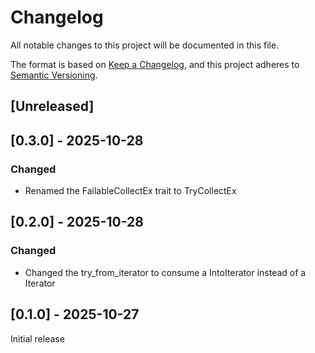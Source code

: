 # Changelog
All notable changes to this project will be documented in this file.

The format is based on [Keep a Changelog](https://keepachangelog.com/en/1.1.0/),
and this project adheres to [Semantic Versioning](https://semver.org/spec/v2.0.0.html).

## [Unreleased]

## [0.3.0] - 2025-10-28

### Changed
 
 - Renamed the FailableCollectEx trait to TryCollectEx

## [0.2.0] - 2025-10-28

### Changed

 - Changed the try_from_iterator to consume a IntoIterator instead of a Iterator

## [0.1.0] - 2025-10-27

Initial release
